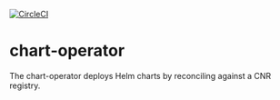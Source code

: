 [![CircleCI](https://circleci.com/gh/giantswarm/chart-operator.svg?style=svg)](https://circleci.com/gh/giantswarm/chart-operator)

# chart-operator

The chart-operator deploys Helm charts by reconciling against a CNR registry.
